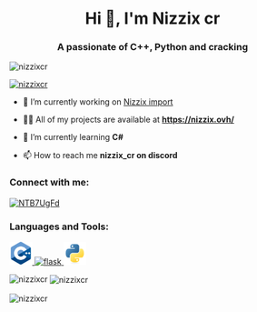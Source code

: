 <h1 align="center">Hi 👋, I'm Nizzix cr</h1>
<h3 align="center">A passionate of C++, Python and cracking</h3>

<p align="left"> <img src="https://komarev.com/ghpvc/?username=nizzixcr&label=Profile%20views&color=0e75b6&style=flat" alt="nizzixcr" /> </p>

<p align="left"> <a href="https://github.com/ryo-ma/github-profile-trophy"><img src="https://github-profile-trophy.vercel.app/?username=nizzixcr" alt="nizzixcr" /></a> </p>

- 🔭 I’m currently working on [Nizzix import](https://github.com/nizzixCR/Temp-mail-py)

- 👨‍💻 All of my projects are available at **https://nizzix.ovh/**

- 🌱 I’m currently learning **C#**

- 📫 How to reach me **nizzix_cr on discord**

<h3 align="left">Connect with me:</h3>
<p align="left">
<a href="https://discord.gg/NTB7UgFd" target="blank"><img align="center" src="https://raw.githubusercontent.com/rahuldkjain/github-profile-readme-generator/master/src/images/icons/Social/discord.svg" alt="NTB7UgFd" height="30" width="40" /></a>
</p>

<h3 align="left">Languages and Tools:</h3>
<p align="left"> <a href="https://www.w3schools.com/cpp/" target="_blank" rel="noreferrer"> <img src="https://raw.githubusercontent.com/devicons/devicon/master/icons/cplusplus/cplusplus-original.svg" alt="cplusplus" width="40" height="40"/> </a> <a href="https://flask.palletsprojects.com/" target="_blank" rel="noreferrer"> <img src="https://flask.palletsprojects.com/en/stable/_static/flask-vertical.png" alt="flask" width="40" height="40"/> </a> <a href="https://www.python.org" target="_blank" rel="noreferrer"> <img src="https://raw.githubusercontent.com/devicons/devicon/master/icons/python/python-original.svg" alt="python" width="40" height="40"/> </a> </p>

<p><img align="left" src="https://github-readme-stats.vercel.app/api/top-langs?username=nizzixcr&show_icons=true&locale=en&layout=compact" alt="nizzixcr" /></p>

<p>&nbsp;<img align="center" src="https://github-readme-stats.vercel.app/api?username=nizzixcr&show_icons=true&locale=en" alt="nizzixcr" /></p>

<p><img align="center" src="https://github-readme-streak-stats.herokuapp.com/?user=nizzixcr&" alt="nizzixcr" /></p>
